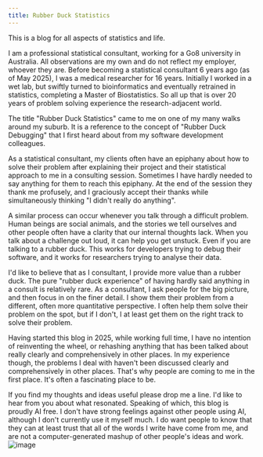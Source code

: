 ```yaml
---
title: Rubber Duck Statistics
---
```


This is a blog for all aspects of statistics and life.

I am a professional statistical consultant, working for a Go8 university in Australia. All observations are my own and do not reflect my employer, whoever they are. Before becoming a statistical consultant 6 years ago (as of May 2025), I was a medical researcher for 16 years. Initially I worked in a wet lab, but swiftly turned to bioinformatics and eventually retrained in statistics, completing a Master of Biostatistics. So all up that is over 20 years of problem solving experience the research-adjacent world.

The title "Rubber Duck Statistics" came to me on one of my many walks around my suburb. It is a reference to the concept of "Rubber Duck Debugging" that I first heard about from my software development colleagues.

As a statistical consultant, my clients often have an epiphany about how to solve their problem after explaining their project and their statistical approach to me in a consulting session. Sometimes I have hardly needed to say anything for them to reach this epiphany. At the end of the session they thank me profusely, and I graciously accept their thanks while simultaneously thinking "I didn't really do anything".

A similar process can occur whenever you talk through a difficult problem. Human beings are social animals, and the stories we tell ourselves and other people often have a clarity that our internal thoughts lack. When you talk about a challenge out loud, it can help you get unstuck. Even if you are talking to a rubber duck. This works for developers trying to debug their software, and it works for researchers trying to analyse their data.

I'd like to believe that as I consultant, I provide more value than a rubber duck. The pure "rubber duck experience" of having hardly said anything in a consult is relatively rare. As a consultant, I ask people for the big picture, and then focus in on the finer detail. I show them their problem from a different, often more quantitative perspective. I often help them solve their problem on the spot, but if I don't, I at least get them on the right track to solve their problem.

Having started this blog in 2025, while working full time, I have no intention of reinventing the wheel, or rehashing anything that has been talked about really clearly and comprehensively in other places. In my experience though, the problems I deal with haven't been discussed clearly and comprehensively in other places. That's why people are coming to me in the first place. It's often a fascinating place to be.

If you find my thoughts and ideas useful please drop me a line. I'd like to hear from you about what resonated. Speaking of which, this blog is proudly AI free. I don't have strong feelings against other people using AI, although I don't currently use it myself much. I do want people to know that they can at least trust that all of the words I write have come from me, and are not a computer-generated mashup of other people's ideas and work.![image](https://github.com/user-attachments/assets/bfc9c828-053d-4a2d-81cd-158b572b95aa)

